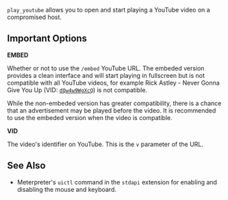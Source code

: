 `play_youtube` allows you to open and start playing a YouTube video on a
compromised host.

## Important Options

**EMBED**

Whether or not to use the `/embed` YouTube URL. The embeded version provides a
clean interface and will start playing in fullscreen but is not compatible with
all YouTube videos, for example Rick Astley - Never Gonna Give You Up (VID:
[`dQw4w9WgXcQ`][1]) is not compatible.

While the non-embeded version has greater compatibility, there is a chance that
an advertisement may be played before the video. It is recommended to use the
embeded version when the video is compatible.

**VID**

The video's identifier on YouTube. This is the `v` parameter of the URL.

## See Also

* Meterpreter's `uictl` command in the `stdapi` extension for enabling and
  disabling the mouse and keyboard.

[1]: https://www.youtube.com/watch?v=dQw4w9WgXcQ
